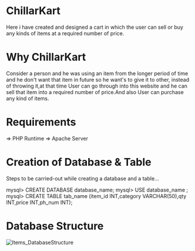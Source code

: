# ChillarKart
Here i have created and designed a cart in which the user can sell or buy any kinds of items at a required number of price.
# Why ChillarKart
Consider a person and he was using an item from the longer period of time and he don't want that item in future so he want's to give it to other, instead of throwing it,at that time User can go through into this website and he can sell that item into a required number of price.And also User can purchase any kind of items.

# Requirements
=> PHP Runtime
=> Apache Server

# Creation of Database & Table
Steps to be carried-out while creating a database and a table...

mysql> CREATE DATABASE database_name;
mysql> USE database_name ;
mysql> CREATE TABLE tab_name (item_id INT,category VARCHAR(50),qty INT,price INT,ph_num INT);

# Database Structure

![Items_DatabaseStructure](https://user-images.githubusercontent.com/55581349/65377571-70c5e500-dccb-11e9-9478-1cea0b394b43.PNG)



